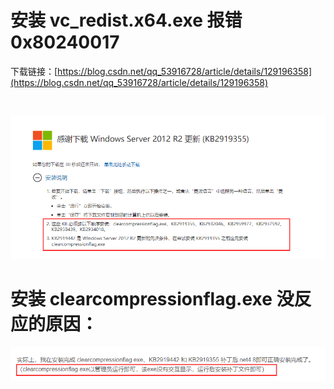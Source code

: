 # 安装 vc_redist.x64.exe 报错 0x80240017

下载链接：[https://blog.csdn.net/qq_53916728/article/details/129196358](https://blog.csdn.net/qq_53916728/article/details/129196358)

‍

​![image](assets/image-20230820111743-3p4v1ie.png)

# 安装  clearcompressionflag.exe  没反应的原因：

​![image](assets/image-20230820112844-w1wq57k.png)​

‍
